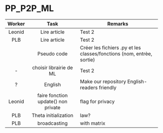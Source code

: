 # PP_P2P_ML

|      Worker      |     Task               | Remarks                                                                                                                                    |
| :------------: | :-----------------------: | ----------------------------------------------------------------------------------------------------------------------------------------- |
|  Leonid   |     Lire article                | Test 2
|  PLB   |     Lire article                | Test 2
|     |     Pseudo code              | Créer les fichiers .py et les classes/fonctions (nom, entrèe, sortie)
|  -   |     choisir librairie de ML              | Test 2
| ? | English | Make our repository English-readers friendly
| Leonid | faire fonction update() non private | flag for privacy
| PLB | Theta initialization | law?
| PLB | broadcasting | with matrix
